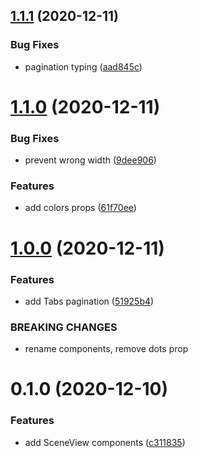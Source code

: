 ## [1.1.1](https://github.com/PedroBern/react-native-scene-view/compare/v1.1.0...v1.1.1) (2020-12-11)


### Bug Fixes

* pagination typing ([aad845c](https://github.com/PedroBern/react-native-scene-view/commit/aad845c3e524ab760e7a240fe81b1a77ec2bcaec))

# [1.1.0](https://github.com/PedroBern/react-native-scene-view/compare/v1.0.0...v1.1.0) (2020-12-11)


### Bug Fixes

* prevent wrong width ([9dee906](https://github.com/PedroBern/react-native-scene-view/commit/9dee906b8327621991ab56ca5f90aef74555dcb6))


### Features

* add colors props ([61f70ee](https://github.com/PedroBern/react-native-scene-view/commit/61f70ee733840349a3c5512293fe0e1a3cd55d5a))

# [1.0.0](https://github.com/PedroBern/react-native-scene-view/compare/v0.1.0...v1.0.0) (2020-12-11)


### Features

* add Tabs pagination ([51925b4](https://github.com/PedroBern/react-native-scene-view/commit/51925b435a84bb882a36c4a8b6d23a9a36ea800b))


### BREAKING CHANGES

* rename components, remove dots prop

# 0.1.0 (2020-12-10)


### Features

* add SceneView components ([c311835](https://github.com/PedroBern/react-native-scene-view/commit/c311835b98a7029ff25a92d97116ee4a9319fde7))

